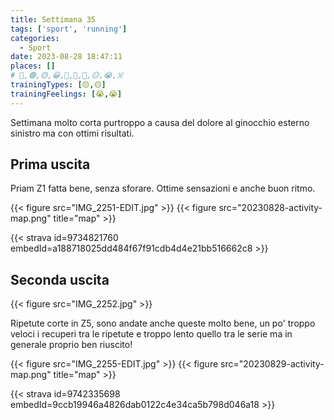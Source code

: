 ```yaml
---
title: Settimana 35
tags: ['sport', 'running']
categories:
  - Sport
date: 2023-08-28 18:47:11
places: []
# 🔴,🟢,🟡,😀,🙁,🫤,🙂,😐,😭,☠️
trainingTypes: [🟡,🟡]
trainingFeelings: [😭,😭]
---
```

Settimana molto corta purtroppo a causa del dolore al ginocchio esterno sinistro ma con ottimi risultati.
<!--more--> 

## Prima uscita
Priam Z1 fatta bene, senza sforare. Ottime sensazioni e anche buon ritmo.

{{< figure src="IMG_2251-EDIT.jpg" >}}
{{< figure src="20230828-activity-map.png" title="map" >}}

{{< strava id=9734821760 embedId=a188718025dd484f67f91cdb4d4e21bb516662c8 >}}

## Seconda uscita
{{< figure src="IMG_2252.jpg" >}}

Ripetute corte in Z5, sono andate anche queste molto bene, un po' troppo veloci i recuperi tra le ripetute e troppo lento quello tra le serie ma in generale proprio ben riuscito!

{{< figure src="IMG_2255-EDIT.jpg" >}}
{{< figure src="20230829-activity-map.png" title="map" >}}


{{< strava id=9742335698 embedId=9ccb19946a4826dab0122c4e34ca5b798d046a18 >}}
